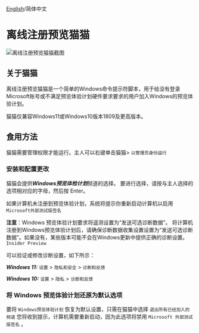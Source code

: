 [English](https://github.com/wkywky123123/offlineinsiderenroll/blob/master/readme.md)/简体中文

# 离线注册预览猫猫

![离线注册预览猫猫截图](https://github.com/wkywky123123/offlineinsiderenroll/assets/89382167/2e36384b-822e-4ade-a942-2aa2a6617f28)

## 关于猫猫

离线注册预览猫猫是一个简单的Windows命令提示符脚本，用于给没有登录Microsoft账号或不满足预览体验计划硬件要求要求的用户加入Windows的预览体验计划。

猫猫仅兼容Windows11或Windows10版本1809及更高版本。

## 食用方法

猫猫需要管理权限才能运行。主人可以右键单击猫猫> `以管理员身份运行`

### 安装和配置更改

猫猫会提供***Windows预览体检计划***频道的选择。 要进行选择，请按与主人选择的选项相对应的字母，然后按 Enter。

如果计算机未注册到预览体验计划，系统将提示你重新启动计算机以启用 `Microsoft外部测试版签名`

**注意**：Windows 预览体验计划要求将遥测设置为“发送可选诊断数据”。 将计算机注册到Windows预览体验计划后，请确保诊断数据收集设置设置为“发送可选诊断数据”。如果没有，某些版本可能不会在Windows更新中提供正确的诊断设置。 `Insider Preview`

可以验证或修改诊断设置，如下所示：

***Windows 11:*** `设置` > `隐私和安全` > `诊断和反馈`

***Windows 10:*** `设置` > `隐私` > `诊断和反馈`

### 将 Windows 预览体验计划还原为默认选项

要将 `Windows预览体验计划` 恢复为默认设置，只需在猫猫中选择 `退出所有已经加入的频道` 您将收到提示，计算机需要重新启动，因为此选项将禁用 `Microsoft 外部测试版签名` 。
